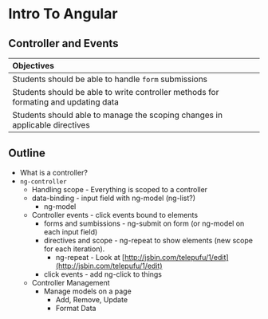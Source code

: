 # Intro To Angular
## Controller and Events


| Objectives	|
| :----			|
| Students should be able to handle `form` submissions	|
| Students should be able to write controller methods for formating and updating data	|
| Students should able to manage the scoping changes in applicable directives	|


## Outline

* What is a controller?
* `ng-controller`
	* Handling scope - Everything is scoped to a controller
	* data-binding - input field with ng-model (ng-list?) 
		* ng-model
	* Controller events - click events bound to elements
		* forms and sumbissions - ng-submit on form (or ng-model on each input field)
		* directives and scope - ng-repeat to show elements (new scope for each iteration).
			* ng-repeat - Look at [http://jsbin.com/telepufu/1/edit](http://jsbin.com/telepufu/1/edit)
		* click events - add ng-click to things
	* Controller Management
		* Manage models on a page
			* Add, Remove, Update 
			* Format Data